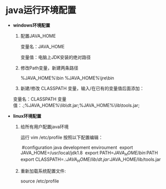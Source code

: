 # java运行环境配置

* **windows环境配置**

  1. 配置JAVA_HOME 

     变量名：JAVA_HOME 

     变量值：电脑上JDK安装的绝对路径

  2. 修改Path变量，新建两条路径

     %JAVA_HOME%\bin
     %JAVA_HOME%\jre\bin

  3.  新建/修改 CLASSPATH 变量，输入/在已有的变量值后面添加：

     变量名：CLASSPATH
     变量值：.;%JAVA_HOME%\lib\dt.jar;%JAVA_HOME%\lib\tools.jar;

* **linux环境配置**

  1. 给所有用户配置java环境

     运行 vim /etc/profile 按照以下配置编辑：

     ​	#configuration java development enviroument
     ​	export JAVA_HOME=/usr/local/jdk1.8
     ​	export PATH=$JAVA_HOME/bin:$PATH 
     ​	export CLASSPATH=.:$JAVA_HOME/lib/dt.jar:$JAVA_HOME/lib/tools.jar 

  2. 重新加载系统配置文件:

     source /etc/profile